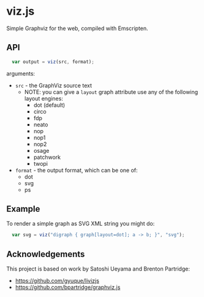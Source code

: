 viz.js
======
Simple Graphviz for the web, compiled with Emscripten.


API
---
```javascript
  var output = viz(src, format);
```

arguments:

  * `src` - the GraphViz source text
    * NOTE: you can give a `layout` graph attribute use any of the following layout engines:
      - dot (default)
      - circo
      - fdp
      - neato
      - nop
      - nop1
      - nop2
      - osage
      - patchwork
      - twopi
  * `format` - the output format, which can be one of:
    - dot
    - svg
    - ps


Example
-------
To render a simple graph as SVG XML string you might do:
```javascript
  var svg = viz("digraph { graph[layout=dot]; a -> b; }", "svg");
```


Acknowledgements
----------------
This project is based on work by Satoshi Ueyama and Brenton Partridge:

  * https://github.com/gyuque/livizjs
  * https://github.com/bpartridge/graphviz.js
